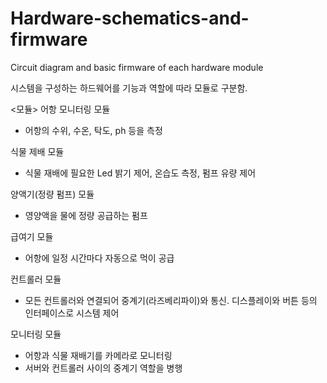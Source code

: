 # Hardware-schematics-and-firmware
Circuit diagram and basic firmware of each hardware module

시스템을 구성하는 하드웨어를 기능과 역할에 따라 모듈로 구분함.

<모듈>
어항 모니터링 모듈
- 어항의 수위, 수온, 탁도, ph 등을 측정

식물 제배 모듈
- 식물 재배에 필요한 Led 밝기 제어, 온습도 측정, 펌프 유량 제어

양액기(정량 펌프) 모듈
- 영양액을 물에 정량 공급하는 펌프

급여기 모듈
- 어항에 일정 시간마다 자동으로 먹이 공급

컨트롤러 모듈
- 모든 컨트롤러와 연결되어 중계기(라즈베리파이)와 통신. 디스플레이와 버튼 등의 인터페이스로 시스템 제어

모니터링 모듈
- 어항과 식물 재배기를 카메라로 모니터링
- 서버와 컨트롤러 사이의 중계기 역할을 병행
